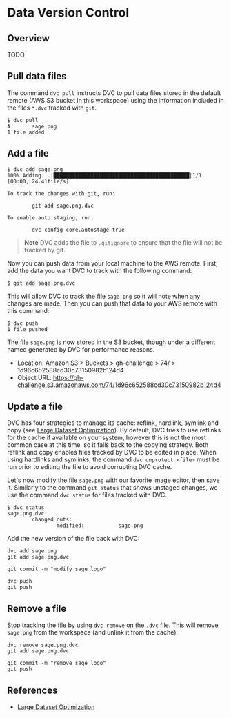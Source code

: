 # Data Version Control

## Overview

TODO

## Pull data files

The command `dvc pull` instructs DVC to pull data files stored in the default remote (AWS S3 bucket
in this workspace) using the information included in the files `*.dvc` tracked with `git`.

```console
$ dvc pull
A       sage.png
1 file added
```

## Add a file

```console
$ dvc add sage.png
100% Adding...|████████████████████████████████████████████|1/1 [00:00, 24.41file/s]

To track the changes with git, run:

        git add sage.png.dvc

To enable auto staging, run:

        dvc config core.autostage true
```

> **Note** DVC adds the file to `.gitignore` to ensure that the file will not be tracked by git.

Now you can push data from your local machine to the AWS remote. First, add the data you want DVC to
track with the following command:

```console
$ git add sage.png.dvc
```

This will allow DVC to track the file `sage.png` so it will note when any changes are made. Then you
can push that data to your AWS remote with this command:

```console
$ dvc push
1 file pushed
```

The file `sage.png` is now stored in the S3 bucket, though under a different named generated by DVC
for performance reasons.

- Location: Amazon S3 > Buckets > gh-challenge > 74/ > 1d96c652588cd30c73150982b124d4
- Object URL: https://gh-challenge.s3.amazonaws.com/74/1d96c652588cd30c73150982b124d4

## Update a file

DVC has four strategies to manage its cache: reflink, hardlink, symlink and copy (see [Large Dataset
Optimization]). By default, DVC tries to use reflinks for the cache if available on your system,
however this is not the most common case at this time, so it falls back to the copying strategy.
Both reflink and copy enables files tracked by DVC to be edited in place. When using hardlinks and
symlinks, the command `dvc unprotect <file>` must be run prior to editing the file to avoid
corrupting DVC cache.

Let's now modify the file `sage.png` with our favorite image editor, then save it. Similarly to the
command `git status` that shows unstaged changes, we use the command `dvc status` for files tracked
with DVC.

```console
$ dvc status
sage.png.dvc:
        changed outs:
                modified:           sage.png
```

Add the new version of the file back with DVC:

```console
dvc add sage.png
git add sage.png.dvc

git commit -m "modify sage logo"

dvc push
git push
```

## Remove a file

Stop tracking the file by using `dvc remove` on the `.dvc` file. This will remove `sage.png` from
the workspace (and unlink it from the cache):

```console
dvc remove sage.png.dvc
git add sage.png.dvc

git commit -m "remove sage logo"
git push
```

## References

- [Large Dataset Optimization]

[Large Dataset Optimization]: https://dvc.org/doc/user-guide/large-dataset-optimization